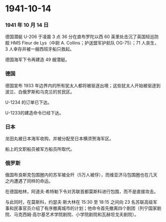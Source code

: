 # 1941-10-14

### 1941 年 10 月 14 日

德国潜艇 U-206 于凌晨 3 点 36 分在直布罗陀以西 60
英里处击沉了英国轻巡防舰 HMS Fleur de Lys（中尉 A.
Collins；护送盟军护航队 OG-75）；71 人丧生，3
人幸存并被一艘西班牙船只救起。

德国海军下令再建造 49 艘潜艇。

### 德国

德国宣布 1933
年边界内的所有犹太人都将被驱逐出境；这些犹太人开始被驱逐到波兰、白俄罗斯和乌克兰的贫民区。

U-1234 的订单已下达。

U-1233的建造命令已经下达。

### 日本

龙田丸被日本海军收购，并被分配至日本横须贺海军区。

船上的文职船员被军方船员所取代。

### 俄罗斯

俄国布良斯克包围圈内的苏军被全歼（5万人被俘），而维亚济马包围圈也在几天之内遭遇了同样的命运。

在德国柏林，阿道夫·希特勒下令对苏联首都莫斯科进行包围，而不是直接攻击。

与此同时，在莫斯科，约瑟夫·斯大林在 15:30 至 18:15 之间向 23
名苏联高级军事和民事官员介绍了有序撤离城市的计划；他命令首先撤离四个剧团（列宁国家剧院、马克西姆·高尔基艺术学院剧院、小学院剧院和瓦赫坦戈夫剧院）。